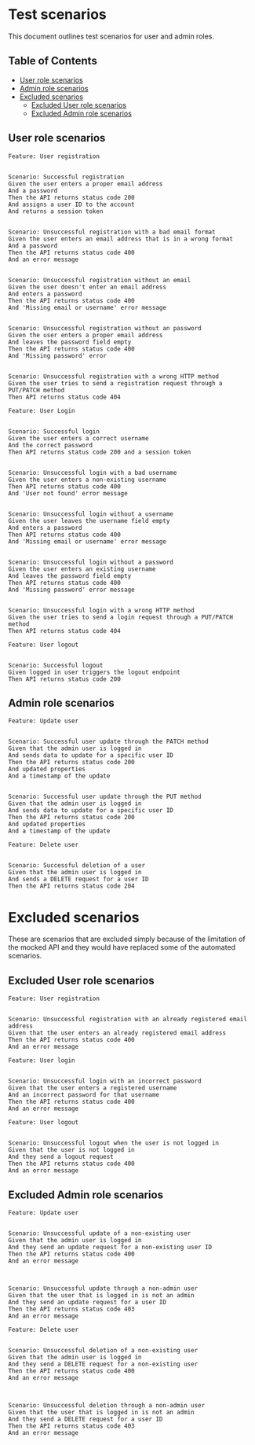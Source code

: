 # Test scenarios

This document outlines test scenarios for user and admin roles.

## Table of Contents
  - [User role scenarios](#user-role-scenarios)
  - [Admin role scenarios](#admin-role-scenarios)
  - [Excluded scenarios](#excluded-scenarios)
    - [Excluded User role scenarios](#excluded-user-role-scenarios)
    - [Excluded Admin role scenarios](#excluded-admin-role-scenarios)


## User role scenarios

```gherkin
Feature: User registration


Scenario: Successful registration
Given the user enters a proper email address
And a password
Then the API returns status code 200
And assigns a user ID to the account
And returns a session token


Scenario: Unsuccessful registration with a bad email format
Given the user enters an email address that is in a wrong format
And a password
Then the API returns status code 400
And an error message


Scenario: Unsuccessful registration without an email
Given the user doesn't enter an email address
And enters a password
Then the API returns status code 400
And 'Missing email or username' error message


Scenario: Unsuccessful registration without an password
Given the user enters a proper email address
And leaves the password field empty
Then the API returns status code 400
And 'Missing password' error


Scenario: Unsuccessful registration with a wrong HTTP method
Given the user tries to send a registration request through a PUT/PATCH method
Then API returns status code 404

```

```gherkin
Feature: User Login


Scenario: Successful login
Given the user enters a correct username
And the correct password
Then API returns status code 200 and a session token


Scenario: Unsuccessful login with a bad username
Given the user enters a non-existing username
Then API returns status code 400 
And 'User not found' error message


Scenario: Unsuccessful login without a username
Given the user leaves the username field empty
And enters a password
Then API returns status code 400
And 'Missing email or username' error message 


Scenario: Unsuccessful login without a password
Given the user enters an existing username
And leaves the password field empty
Then API returns status code 400
And 'Missing password' error message


Scenario: Unsuccessful login with a wrong HTTP method
Given the user tries to send a login request through a PUT/PATCH method
Then API returns status code 404

```

```gherkin
Feature: User logout


Scenario: Successful logout
Given logged in user triggers the logout endpoint
Then API returns status code 200

```



## Admin role scenarios

```gherkin
Feature: Update user


Scenario: Successful user update through the PATCH method
Given that the admin user is logged in
And sends data to update for a specific user ID
Then the API returns status code 200
And updated properties
And a timestamp of the update


Scenario: Successful user update through the PUT method
Given that the admin user is logged in
And sends data to update for a specific user ID
Then the API returns status code 200
And updated properties
And a timestamp of the update

```

```gherkin
Feature: Delete user


Scenario: Successful deletion of a user
Given that the admin user is logged in
And sends a DELETE request for a user ID
Then the API returns status code 204

```

# Excluded scenarios

These are scenarios that are excluded simply because of the limitation of the mocked API and they would have replaced some of the automated scenarios.

## Excluded User role scenarios

```gherkin
Feature: User registration


Scenario: Unsuccessful registration with an already registered email address
Given that the user enters an already registered email address
Then the API returns status code 400
And an error message

```

```gherkin
Feature: User login


Scenario: Unsuccessful login with an incorrect password
Given that the user enters a registered username
And an incorrect password for that username
Then the API returns status code 400
And an error message

```

```gherkin
Feature: User logout


Scenario: Unsuccessful logout when the user is not logged in
Given that the user is not logged in
And they send a logout request
Then the API returns status code 400
And an error message

```



## Excluded Admin role scenarios

```gherkin
Feature: Update user


Scenario: Unsuccessful update of a non-existing user
Given that the admin user is logged in
And they send an update request for a non-existing user ID
Then the API returns status code 400
And an error message



Scenario: Unsuccessful update through a non-admin user
Given that the user that is logged in is not an admin
And they send an update request for a user ID
Then the API returns status code 403
And an error message

```

```gherkin
Feature: Delete user


Scenario: Unsuccessful deletion of a non-existing user
Given that the admin user is logged in
And they send a DELETE request for a non-existing user
Then the API returns status code 400
And an error message



Scenario: Unsuccessful deletion through a non-admin user
Given that the user that is logged in is not an admin
And they send a DELETE request for a user ID
Then the API returns status code 403
And an error message
```

